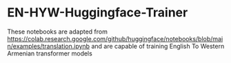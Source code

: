 # EN-HYW-Huggingface-Trainer

These notebooks are adapted from https://colab.research.google.com/github/huggingface/notebooks/blob/main/examples/translation.ipynb
and are capable of training English To Western Armenian transformer models

